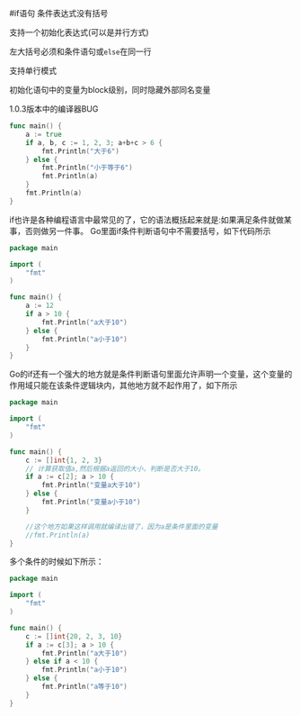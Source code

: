 #if语句
条件表达式没有括号

支持一个初始化表达式(可以是并行方式)

左大括号必须和条件语句或`else`在同一行

支持单行模式

初始化语句中的变量为block级别，同时隐藏外部同名变量

1.0.3版本中的编译器BUG
```go
func main() {
    a := true
    if a, b, c := 1, 2, 3; a+b+c > 6 {
        fmt.Println("大于6")  
    } else {
        fmt.Println("小于等于6")
        fmt.Println(a)
    }
    fmt.Println(a)
}
```
if也许是各种编程语言中最常见的了，它的语法概括起来就是:如果满足条件就做某事，否则做另一件事。
Go里面if条件判断语句中不需要括号，如下代码所示
```go
package main

import (
    "fmt"
)

func main() {
    a := 12
    if a > 10 {
        fmt.Println("a大于10")
    } else {
        fmt.Println("a小于10")
    }
}
```
Go的if还有一个强大的地方就是条件判断语句里面允许声明一个变量，这个变量的作用域只能在该条件逻辑块内，其他地方就不起作用了，如下所示
```go
package main

import (
    "fmt"
)

func main() {
    c := []int{1, 2, 3}
    // 计算获取值a,然后根据a返回的大小，判断是否大于10。
    if a := c[2]; a > 10 {
        fmt.Println("变量a大于10")
    } else {
        fmt.Println("变量a小于10")
    }

    //这个地方如果这样调用就编译出错了，因为a是条件里面的变量
    //fmt.Println(a)
}
```
多个条件的时候如下所示：
```go
package main

import (
    "fmt"
)

func main() {
    c := []int{20, 2, 3, 10}
    if a := c[3]; a > 10 {
        fmt.Println("a大于10")
    } else if a < 10 {
        fmt.Println("a小于10")
    } else {
        fmt.Println("a等于10")
    }
}
```


